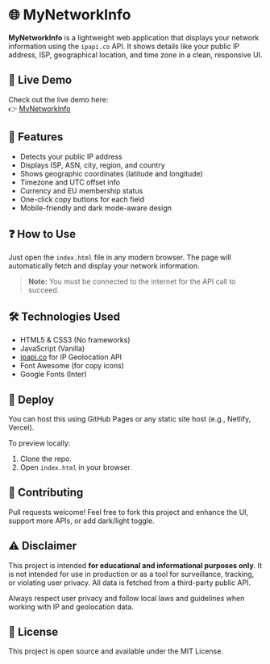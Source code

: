 # 🌐 MyNetworkInfo

**MyNetworkInfo** is a lightweight web application that displays your network information using the `ipapi.co` API. It shows details like your public IP address, ISP, geographical location, and time zone in a clean, responsive UI.

## 🔗 Live Demo

Check out the live demo here:  
👉 [MyNetworkInfo](https://mdnazrulhaqansari.github.io/MyNetworkInfo/)

## 🔧 Features

- Detects your public IP address
- Displays ISP, ASN, city, region, and country
- Shows geographic coordinates (latitude and longitude)
- Timezone and UTC offset info
- Currency and EU membership status
- One-click copy buttons for each field
- Mobile-friendly and dark mode-aware design

## ❓ How to Use

Just open the `index.html` file in any modern browser. The page will automatically fetch and display your network information.

> **Note:** You must be connected to the internet for the API call to succeed.

## 🛠️ Technologies Used

- HTML5 & CSS3 (No frameworks)
- JavaScript (Vanilla)
- [ipapi.co](https://ipapi.co/) for IP Geolocation API
- Font Awesome (for copy icons)
- Google Fonts (Inter)

## 🚀 Deploy
You can host this using GitHub Pages or any static site host (e.g., Netlify, Vercel).

To preview locally:
1. Clone the repo.
2. Open `index.html` in your browser.

## 🙌 Contributing
Pull requests welcome! Feel free to fork this project and enhance the UI, support more APIs, or add dark/light toggle.


## ⚠️ Disclaimer

This project is intended **for educational and informational purposes only**. It is not intended for use in production or as a tool for surveillance, tracking, or violating user privacy. All data is fetched from a third-party public API.

Always respect user privacy and follow local laws and guidelines when working with IP and geolocation data.

## 📄 License

This project is open source and available under the MIT License.
